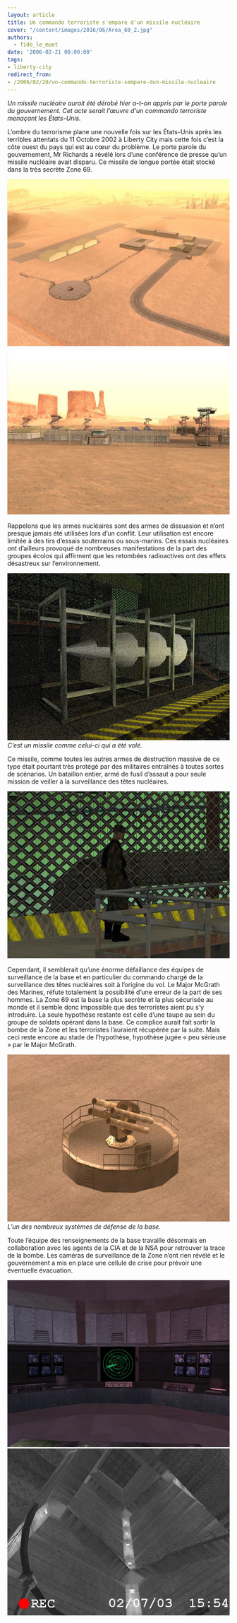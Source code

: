 ```yaml
---
layout: article
title: Un commando terroriste s'empare d'un missile nucléaire
cover: "/content/images/2016/06/Area_69_2.jpg"
authors:
  - fido_le_muet
date: '2006-02-21 00:00:00'
tags:
- liberty-city
redirect_from:
- /2006/02/20/un-commando-terroriste-sempare-dun-missile-nucleaire
---
```


_Un missile nucléaire aurait été dérobé hier a-t-on appris par le porte parole du gouvernement. Cet acte serait l’œuvre d'un commando terroriste menaçant les États-Unis._

L’ombre du terrorisme plane une nouvelle fois sur les États-Unis après les terribles attentats du 11 Octobre 2002 à Liberty City mais cette fois c’est la côte ouest du pays qui est au cœur du problème. Le porte parole du gouvernement, Mr Richards a révélé lors d’une conférence de presse qu’un missile nucléaire avait disparu. Ce missile de longue portée était stocké dans la très secrète Zone 69.

![](/content/images/2005/01/Area_69_1.jpg)
![](/content/images/2005/01/Area_69_3.jpg)

Rappelons que les armes nucléaires sont des armes de dissuasion et n’ont presque jamais été utilisées lors d’un conflit. Leur utilisation est encore limitée à des tirs d’essais souterrains ou sous-marins. Ces essais nucléaires ont d’ailleurs provoqué de nombreuses manifestations de la part des groupes écolos qui affirment que les retombées radioactives ont des effets désastreux sur l’environnement.

![C’est un missile comme celui-ci qui a été volé.](/content/images/2005/01/Area_69_Missile.jpg)
_C’est un missile comme celui-ci qui a été volé._

Ce missile, comme toutes les autres armes de destruction massive de ce type était pourtant très protégé par des militaires entraînés à toutes sortes de scénarios. Un bataillon entier, armé de fusil d’assaut a pour seule mission de veiller à la surveillance des têtes nucléaires.

![](/content/images/2005/01/Area_69_Soldat.jpg)

Cependant, il semblerait qu’une énorme défaillance des équipes de surveillance de la base et en particulier du commando chargé de la surveillance des têtes nucléaires soit à l’origine du vol. Le Major McGrath des Marines, réfute totalement la possibilité d’une erreur de la part de ses hommes. La Zone 69 est la base la plus secrète et la plus sécurisée au monde et il semble donc impossible que des terroristes aient pu s’y introduire. La seule hypothèse restante est celle d’une taupe au sein du groupe de soldats opérant dans la base. Ce complice aurait fait sortir la bombe de la Zone et les terroristes l’auraient récupérée par la suite. Mais ceci reste encore au stade de l’hypothèse, hypothèse jugée « peu sérieuse » par le Major McGrath.

![L’un des nombreux systèmes de défense de la base.](/content/images/2005/01/Area_69_SAM.jpg)
_L’un des nombreux systèmes de défense de la base._

Toute l’équipe des renseignements de la base travaille désormais en collaboration avec les agents de la CIA et de la NSA pour retrouver la trace de la bombe. Les caméras de surveillance de la Zone n’ont rien révélé et le gouvernement a mis en place une cellule de crise pour prévoir une éventuelle évacuation.

![](/content/images/2005/01/Area_69_Radar.jpg)
![](/content/images/2005/01/Area_69_Silo.jpg)